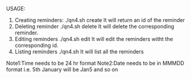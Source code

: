 USAGE:
1. Creating reminders:
./qn4.sh create <message> <time in HH:MM format> <optional date in MMMDD format>
It will return an id of the reminder
2. Deleting reminder
./qn4.sh delete <id>
It will delete the corresponding reminder.
3. Editing reminders
./qn4.sh edit <id> <message> <time in HH:MM format> <optional date in MMMDD format>
It will edit the reminders witht the corresponding id.
4. Listing reminders
./qn4.sh
It will list all the reminders

Note1:Time needs to be 24 hr format
Note2:Date needs to be in MMMDD format i.e. 5th January will be Jan5 and so on